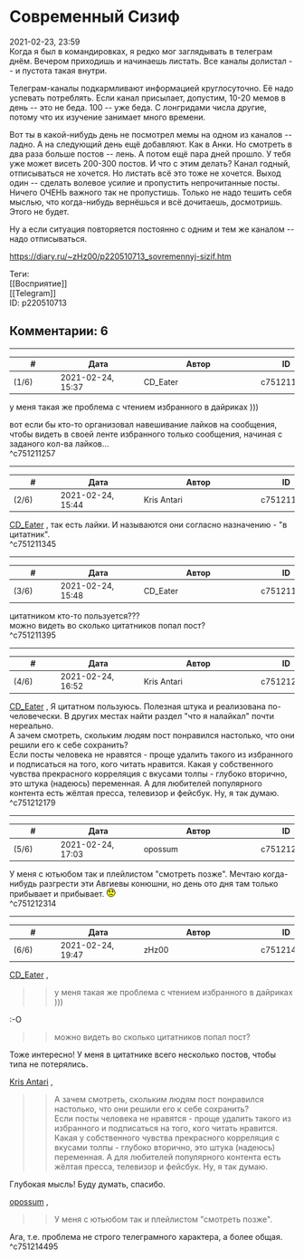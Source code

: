 Современный Сизиф
=================

  
2021-02-23, 23:59  
 Когда я был в командировках, я редко мог заглядывать в телеграм днём. Вечером приходишь и начинаешь листать. Все каналы долистал -- и пустота такая внутри.   
   
 Телеграм-каналы подкармливают информацией круглосуточно. Её надо успевать потреблять. Если канал присылает, допустим, 10-20 мемов в день -- это не беда. 100 -- уже беда. С лонгридами числа другие, потому что их изучение занимает много времени.   
   
 Вот ты в какой-нибудь день не посмотрел мемы на одном из каналов -- ладно. А на следующий день ещё добавляют. Как в Анки. Но смотреть в два раза больше постов -- лень. А потом ещё пара дней прошло. У тебя уже может висеть 200-300 постов. И что с этим делать? Канал годный, отписываться не хочется. Но листать всё это тоже не хочется. Выход один -- сделать волевое усилие и пропустить непрочитанные посты. Ничего ОЧЕНЬ важного так не пропустишь. Только не надо тешить себя мыслью, что когда-нибудь вернёшься и всё дочитаешь, досмотришь. Этого не будет.   
   
 Ну а если ситуация повторяется постоянно с одним и тем же каналом -- надо отписываться.   
  
<https://diary.ru/~zHz00/p220510713_sovremennyj-sizif.htm>  
  
Теги:  
[[Восприятие]]  
[[Telegram]]  
ID: p220510713  


Комментарии: 6
--------------

  


---



|         #         |              Дата              |                     Автор                     |           ID           |
| --- | --- | --- | --- |
| (1/6) | 2021-02-24, 15:37 | CD\_Eater | c751211257 |

  
 у меня такая же проблема с чтением избранного в дайриках )))   
   
 вот если бы кто-то организовал навешивание лайков на сообщения, чтобы видеть в своей ленте избранного только сообщения, начиная с заданого кол-ва лайков...   
 ^c751211257

---



|         #         |              Дата              |                     Автор                     |           ID           |
| --- | --- | --- | --- |
| (2/6) | 2021-02-24, 15:44 | Kris Antari | c751211345 |

  
  [CD\_Eater](http://cd-eater.diary.ru "Записки ДискоЕда")  , так есть лайки. И называются они согласно назначению - "в цитатник".   
 ^c751211345

---



|         #         |              Дата              |                     Автор                     |           ID           |
| --- | --- | --- | --- |
| (3/6) | 2021-02-24, 15:48 | CD\_Eater | c751211395 |

  
 цитатником кто-то пользуется???   
 можно видеть во сколько цитатников попал пост?   
 ^c751211395

---



|         #         |              Дата              |                     Автор                     |           ID           |
| --- | --- | --- | --- |
| (4/6) | 2021-02-24, 16:52 | Kris Antari | c751212179 |

  
  [CD\_Eater](http://cd-eater.diary.ru "Записки ДискоЕда")  , Я цитатном пользуюсь. Полезная штука и реализована по-человечески. В других местах найти раздел "что я налайкал" почти нереально.   
 А зачем смотреть, скольким людям пост понравился настолько, что они решили его к себе сохранить?   
 Если посты человека не нравятся - проще удалить такого из избранного и подписаться на того, кого читать нравится. Какая у собственного чувства прекрасного корреляция с вкусами толпы - глубоко вторично, это штука (надеюсь) переменная. А для любителей популярного контента есть жёлтая пресса, телевизор и фейсбук. Ну, я так думаю.   
 ^c751212179

---



|         #         |              Дата              |                     Автор                     |           ID           |
| --- | --- | --- | --- |
| (5/6) | 2021-02-24, 17:03 | opossum | c751212314 |

  
 У меня с ютьюбом так и плейлистом "смотреть позже". Мечтаю когда-нибудь разгрести эти Авгиевы конюшни, но день ото дня там только прибывает и прибывает. ![:(](pics/1146.gif)   
 ^c751212314

---



|         #         |              Дата              |                     Автор                     |           ID           |
| --- | --- | --- | --- |
| (6/6) | 2021-02-24, 19:47 | zHz00 | c751214495 |

  
  [CD\_Eater](http://cd-eater.diary.ru "Записки ДискоЕда")  ,   
 >>у меня такая же проблема с чтением избранного в дайриках )))   
   
 :-О   
   
 >>можно видеть во сколько цитатников попал пост?   
   
 Тоже интересно! У меня в цитатнике всего несколько постов, чтобы типа не потерялись.   
   
  [Kris Antari](http://Kris-Antari.diary.ru "Animus Vox")  ,   
   
 >>А зачем смотреть, скольким людям пост понравился настолько, что они решили его к себе сохранить?   
 Если посты человека не нравятся - проще удалить такого из избранного и подписаться на того, кого читать нравится. Какая у собственного чувства прекрасного корреляция с вкусами толпы - глубоко вторично, это штука (надеюсь) переменная. А для любителей популярного контента есть жёлтая пресса, телевизор и фейсбук. Ну, я так думаю.   
   
 Глубокая мысль! Буду думать, спасибо.   
   
  [opossum](http://pssm.diary.ru "змей о двух головах")  ,   
 >>У меня с ютьюбом так и плейлистом "смотреть позже".   
   
 Ага, т.е. проблема не строго телеграмного характера, а более общая.   
 ^c751214495